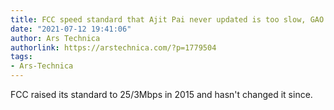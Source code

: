 ```yaml
---
title: FCC speed standard that Ajit Pai never updated is too slow, GAO report says
date: "2021-07-12 19:41:06"
author: Ars Technica
authorlink: https://arstechnica.com/?p=1779504
tags:
- Ars-Technica
---
```

FCC raised its standard to 25/3Mbps in 2015 and hasn't changed it since.